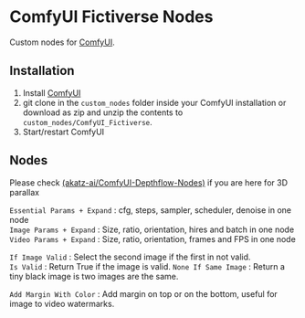 # ComfyUI Fictiverse Nodes
 Custom nodes for [ComfyUI](https://github.com/comfyanonymous/ComfyUI).

## Installation
1. Install [ComfyUI](https://github.com/comfyanonymous/ComfyUI)
2. git clone in the ```custom_nodes``` folder inside your ComfyUI installation or download as zip and unzip the contents to ```custom_nodes/ComfyUI_Fictiverse```.
3. Start/restart ComfyUI

## Nodes

Please check [(akatz-ai/ComfyUI-Depthflow-Nodes)](https://github.com/akatz-ai/ComfyUI-Depthflow-Nodes) if you are here for 3D parallax

```Essential Params + Expand``` : cfg, steps, sampler, scheduler, denoise in one node   
```Image Params + Expand``` : Size, ratio, orientation, hires and batch in one node    
```Video Params + Expand``` : Size, ratio, orientation, frames and FPS in one node    
   
```If Image Valid``` : Select the second image if the first in not valid.   
```Is Valid``` : Return True if the image is valid.
```None If Same Image``` : Return a tiny black image is two images are the same.   
   
```Add Margin With Color``` : Add margin on top or on the bottom, useful for image to video watermarks.   



